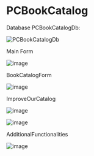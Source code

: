 # PCBookCatalog
Database PCBookCatalogDb:

![PCBookCatalogDb](https://github.com/cathy-09/PCBookCatalog/assets/158329994/54ff94b7-0775-44b9-a31a-0ec70150bcb5)

Main Form

![image](https://github.com/cathy-09/PCBookCatalog/assets/158329994/82dbfaed-c78b-4fc1-804e-28ca70ef7659)

BookCatalogForm

![image](https://github.com/cathy-09/PCBookCatalog/assets/158329994/066c6687-ccc2-4048-a854-665e50a71717)

ImproveOurCatalog

![image](https://github.com/cathy-09/PCBookCatalog/assets/158329994/b2a1b3b6-5c51-47b4-b379-cfd412c9dec4)

![image](https://github.com/cathy-09/PCBookCatalog/assets/158329994/13159084-cfb3-4364-989e-d559a4bc12d5)

AdditionalFunctionalities

![image](https://github.com/cathy-09/PCBookCatalog/assets/158329994/95ca636b-37a7-4ed0-bde6-7f0fe05c65b2)
